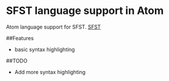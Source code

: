 # SFST language support in Atom
Atom language support for SFST.
[SFST](http://www.cis.uni-muenchen.de/~schmid/tools/SFST/)

##Features
* basic syntax highlighting

##TODO
* Add more syntax highlighting

